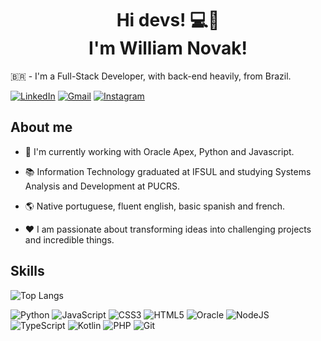 <h1 align="center">Hi devs! 💻🚀 <br/ > I'm William Novak! </h1>

🇧🇷 - I'm a Full-Stack Developer, with back-end heavily, from Brazil.

[![LinkedIn](https://img.shields.io/badge/LinkedIn-0077B5?style=for-the-badge&logo=linkedin&logoColor=white)](https://www.linkedin.com/in/novakwilliamr/)
[![Gmail](https://img.shields.io/badge/Gmail-D14836?style=for-the-badge&logo=gmail&logoColor=white)](mailto:novakwilliamr@gmail.com)
[![Instagram](https://img.shields.io/badge/-Instagram-%23E4405F?style=for-the-badge&logo=instagram&logoColor=white)](https://www.instagram.com/williamnova_k/)

## About me
- 💼 I'm currently working with Oracle Apex, Python and Javascript.

- 📚 Information Technology graduated at IFSUL and studying Systems Analysis and Development at PUCRS.

- 🌎 Native portuguese, fluent english, basic spanish and french.

- ❤️ I am passionate about transforming ideas into challenging projects and incredible things.

## Skills
![Top Langs](https://github-readme-stats-git-masterrstaa-rickstaa.vercel.app/api/top-langs/?username=WilliamNovak&layout=compact&bg_color=000&border_color=30A3DC&title_color=E94D5F&text_color=FFF)

![Python](https://img.shields.io/badge/python-3670A0?style=for-the-badge&logo=python&logoColor=ffdd54)
![JavaScript](https://img.shields.io/badge/javascript-%23323330.svg?style=for-the-badge&logo=javascript&logoColor=%23F7DF1E)
![CSS3](https://img.shields.io/badge/css3-%231572B6.svg?style=for-the-badge&logo=css3&logoColor=white)
![HTML5](https://img.shields.io/badge/html5-%23E34F26.svg?style=for-the-badge&logo=html5&logoColor=white)
![Oracle](https://img.shields.io/badge/Oracle-F80000?style=for-the-badge&logo=oracle&logoColor=white)
![NodeJS](https://img.shields.io/badge/node.js-6DA55F?style=for-the-badge&logo=node.js&logoColor=white)
![TypeScript](https://img.shields.io/badge/typescript-%23007ACC.svg?style=for-the-badge&logo=typescript&logoColor=white)
![Kotlin](https://img.shields.io/badge/kotlin-%237F52FF.svg?style=for-the-badge&logo=kotlin&logoColor=white)
![PHP](https://img.shields.io/badge/php-%23777BB4.svg?style=for-the-badge&logo=php&logoColor=white)
![Git](https://img.shields.io/badge/git-%23F05033.svg?style=for-the-badge&logo=git&logoColor=white)
